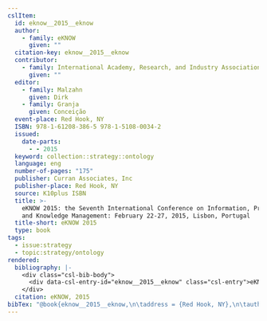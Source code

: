```yaml
---
cslItem:
  id: eknow__2015__eknow
  author:
    - family: eKNOW
      given: ""
  citation-key: eknow__2015__eknow
  contributor:
    - family: International Academy, Research, and Industry Association
      given: ""
  editor:
    - family: Malzahn
      given: Dirk
    - family: Granja
      given: Conceição
  event-place: Red Hook, NY
  ISBN: 978-1-61208-386-5 978-1-5108-0034-2
  issued:
    date-parts:
      - - 2015
  keyword: collection::strategy::ontology
  language: eng
  number-of-pages: "175"
  publisher: Curran Associates, Inc
  publisher-place: Red Hook, NY
  source: K10plus ISBN
  title: >-
    eKNOW 2015: the Seventh International Conference on Information, Process,
    and Knowledge Management: February 22-27, 2015, Lisbon, Portugal
  title-short: eKNOW 2015
  type: book
tags:
  - issue:strategy
  - topic:strategy/ontology
rendered:
  bibliography: |-
    <div class="csl-bib-body">
      <div data-csl-entry-id="eknow__2015__eknow" class="csl-entry">eKNOW 2015 <i>eKNOW 2015: the Seventh International Conference on Information, Process, and Knowledge Management: February 22-27, 2015, Lisbon, Portugal</i>. Edited by D. Malzahn and C. Granja. Red Hook, NY: Curran Associates, Inc.</div>
    </div>
  citation: eKNOW, 2015
bibTex: "@book{eknow__2015__eknow,\n\taddress = {Red Hook, NY},\n\tauthor = {{eKNOW}},\n\teditor = {Malzahn, Dirk and Granja, Concei{\\c c}{\\~ a}o},\n\tyear = {2015},\n\tpublisher = {Curran Associates, Inc},\n\ttitle = {eKNOW 2015: the {Seventh} {International} {Conference} on {Information}, {Process}, and {Knowledge} {Management}: February 22-27, 2015, {Lisbon}, {Portugal}},\n}\n\n"
---
```

